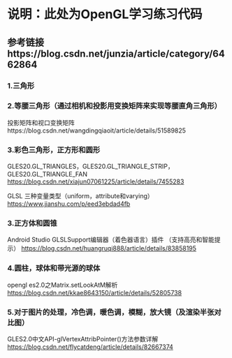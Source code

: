 
# 说明：此处为OpenGL学习练习代码
## 参考链接https://blog.csdn.net/junzia/article/category/6462864

### 1.三角形
### 2.等腰三角形（通过相机和投影用变换矩阵来实现等腰直角三角形）
投影矩阵和视口变换矩阵https://blog.csdn.net/wangdingqiaoit/article/details/51589825
### 3.彩色三角形，正方形和圆形 
GLES20.GL_TRIANGLES，GLES20.GL_TRIANGLE_STRIP，GLES20.GL_TRIANGLE_FAN https://blog.csdn.net/xiajun07061225/article/details/7455283

GLSL 三种变量类型（uniform，attribute和varying）https://www.jianshu.com/p/eed3ebdad4fb
### 3.正方体和圆锥


Android Studio GLSLSupport编辑器（着色器语言）插件 （支持高亮和智能提示）
https://blog.csdn.net/huangruqi888/article/details/83858195
### 4.圆柱，球体和带光源的球体
opengl es2.0之Matrix.setLookAtM解析
https://blog.csdn.net/kkae8643150/article/details/52805738
### 5.对于图片的处理，冷色调，暖色调，模糊，放大镜（及渲染半张对比图）

GLES2.0中文API-glVertexAttribPointer()方法参数详解
https://blog.csdn.net/flycatdeng/article/details/82667374
